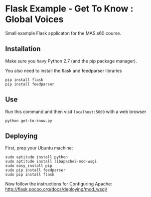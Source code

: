 Flask Example - Get To Know : Global Voices
===========================================

Small example Flask applicaton for the MAS.s60 course.

Installation
------------

Make sure you havy Python 2.7 (and the pip package manager).

You also need to install the flask and feedparser libraries

```
pip install flask
pip install feedparser
```

Use
---

Run this command and then visit `localhost:5000` with a web browser

```
python get-to-know.py
```

Deploying
---------

First, prep your Ubuntu machine:
```
sudo aptitude install python
sudo aptitude install libapache2-mod-wsgi
sudo easy_install pip
sudo pip install feedparser
sudo pip install flask
```

Now follow the instructions for Configuring Apache:
  http://flask.pocoo.org/docs/deploying/mod_wsgi/


